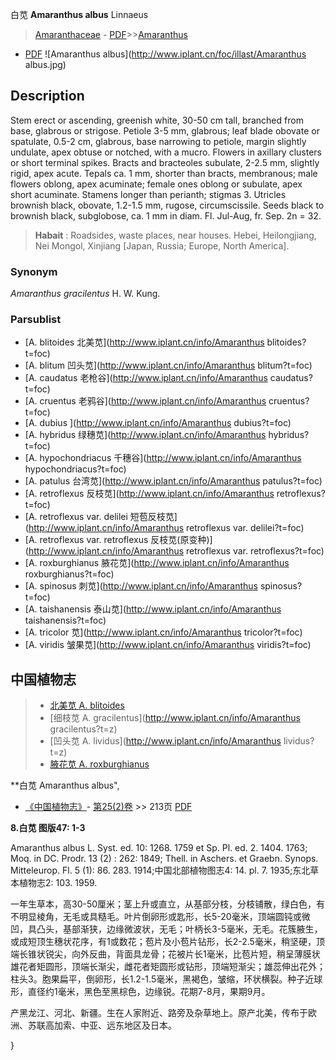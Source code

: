 白苋 **Amaranthus albus** Linnaeus

> [Amaranthaceae](http://www.iplant.cn/info/Amaranthaceae?t=foc) - [PDF](http://www.iplant.cn/foc/pdf/Amaranthaceae.pdf)>>[Amaranthus](http://www.iplant.cn/info/Amaranthus?t=foc)
 - [PDF](http://www.iplant.cn/foc/pdf/Amaranthus.pdf)
![Amaranthus albus](http://www.iplant.cn/foc/illast/Amaranthus albus.jpg)

## Description

Stem erect or ascending, greenish white, 30-50 cm tall, branched from base, glabrous or strigose. Petiole 3-5 mm, glabrous; leaf blade obovate or spatulate, 0.5-2 cm, glabrous, base narrowing to petiole, margin slightly undulate, apex obtuse or notched, with a mucro. Flowers in axillary clusters or short terminal spikes. Bracts and bracteoles subulate, 2-2.5 mm, slightly rigid, apex acute. Tepals ca. 1 mm, shorter than bracts, membranous; male flowers oblong, apex acuminate; female ones oblong or subulate, apex short acuminate. Stamens longer than perianth; stigmas 3. Utricles brownish black, obovate, 1.2-1.5 mm, rugose, circumscissile. Seeds black to brownish black, subglobose, ca. 1 mm in diam. Fl. Jul-Aug, fr. Sep. 2n = 32.


> **Habait** : 
> Roadsides, waste places, near houses. Hebei, Heilongjiang, Nei Mongol, Xinjiang [Japan, Russia; Europe, North America].

### Synonym
*Amaranthus* *gracilentus* H. W. Kung.



### Parsublist

* [A.  blitoides  北美苋](http://www.iplant.cn/info/Amaranthus blitoides?t=foc)
* [A.  blitum  凹头苋](http://www.iplant.cn/info/Amaranthus blitum?t=foc)
* [A.  caudatus  老枪谷](http://www.iplant.cn/info/Amaranthus caudatus?t=foc)
* [A.  cruentus  老鸦谷](http://www.iplant.cn/info/Amaranthus cruentus?t=foc)
* [A.  dubius  ](http://www.iplant.cn/info/Amaranthus dubius?t=foc)
* [A.  hybridus  绿穗苋](http://www.iplant.cn/info/Amaranthus hybridus?t=foc)
* [A.  hypochondriacus  千穗谷](http://www.iplant.cn/info/Amaranthus hypochondriacus?t=foc)
* [A.  patulus  台湾苋](http://www.iplant.cn/info/Amaranthus patulus?t=foc)
* [A.  retroflexus  反枝苋](http://www.iplant.cn/info/Amaranthus retroflexus?t=foc)
* [A.  retroflexus var. delilei  短苞反枝苋](http://www.iplant.cn/info/Amaranthus retroflexus var. delilei?t=foc)
* [A.  retroflexus var. retroflexus  反枝苋(原变种)](http://www.iplant.cn/info/Amaranthus retroflexus var. retroflexus?t=foc)
* [A.  roxburghianus  腋花苋](http://www.iplant.cn/info/Amaranthus roxburghianus?t=foc)
* [A.  spinosus  刺苋](http://www.iplant.cn/info/Amaranthus spinosus?t=foc)
* [A.  taishanensis  泰山苋](http://www.iplant.cn/info/Amaranthus taishanensis?t=foc)
* [A.  tricolor  苋](http://www.iplant.cn/info/Amaranthus tricolor?t=foc)
* [A.  viridis  皱果苋](http://www.iplant.cn/info/Amaranthus viridis?t=foc)


## 中国植物志

> * [北美苋  A.  blitoides](Amaranthus-blitoides-北美苋.md)
> * [细枝苋  A.  gracilentus](http://www.iplant.cn/info/Amaranthus gracilentus?t=z)
> * [凹头苋  A.  lividus](http://www.iplant.cn/info/Amaranthus lividus?t=z)
> * [腋花苋  A.  roxburghianus](Amaranthus-roxburghianus-腋花苋.md)


**白苋 Amaranthus albus",



* [《中国植物志》](http://www.iplant.cn/frps)- [第25(2)卷](http://www.iplant.cn/frps/vol/25(2)) >> 213页 [PDF](http://www.iplant.cn/frps/pdf/25(2)/213.pdf)


**8.白苋 图版47: 1-3**

Amaranthus albus L. Syst. ed. 10: 1268. 1759 et Sp. Pl. ed. 2. 1404. 1763; Moq. in DC. Prodr. 13 (2) : 262: 1849; Thell. in Aschers. et Graebn. Synops. Mitteleurop. Fl. 5 (1): 86. 283. 1914;中国北部植物图志4: 14. pl. 7. 1935;东北草本植物志2: 103. 1959.

一年生草本，高30-50厘米；茎上升或直立，从基部分枝，分枝铺散，绿白色，有不明显棱角，无毛或具糙毛。叶片倒卵形或匙形，长5-20毫米，顶端圆钝或微凹，具凸头，基部渐狭，边缘微波状，无毛；叶柄长3-5毫米，无毛。花簇腋生，或成短顶生穗状花序，有1或数花；苞片及小苞片钻形，长2-2.5毫米，稍坚硬，顶端长锥状锐尖，向外反曲，背面具龙骨；花被片长1毫米，比苞片短，稍呈薄膜状雄花者矩圆形，顶端长渐尖，雌花者矩圆形或钻形，顶端短渐尖；雄蕊伸出花外；柱头3。胞果扁平，倒卵形，长1.2-1.5毫米，黑褐色，皱缩，环状横裂。种子近球形，直径约1毫米，黑色至黑棕色，边缘锐。花期7-8月，果期9月。

产黑龙江、河北、新疆。生在人家附近、路旁及杂草地上。原产北美，传布于欧洲、苏联高加索、中亚、远东地区及日本。



}